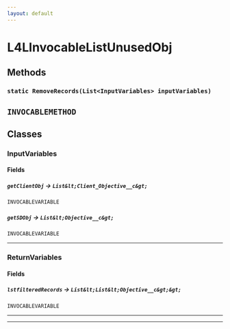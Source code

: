 ```yaml
---
layout: default
---
```


# L4LInvocableListUnusedObj

## Methods

### `static RemoveRecords(List<InputVariables> inputVariables)`

## `INVOCABLEMETHOD`

## Classes

### InputVariables

#### Fields

##### `getClientObj` → `List&lt;Client_Objective__c&gt;`

`INVOCABLEVARIABLE`

##### `getSDObj` → `List&lt;Objective__c&gt;`

`INVOCABLEVARIABLE`

---

### ReturnVariables

#### Fields

##### `lstfilteredRecords` → `List&lt;List&lt;Objective__c&gt;&gt;`

`INVOCABLEVARIABLE`

---

---
